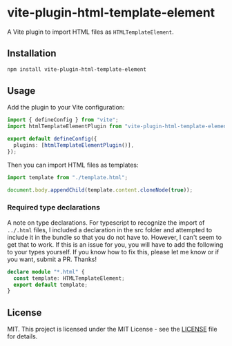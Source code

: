 # vite-plugin-html-template-element

A Vite plugin to import HTML files as `HTMLTemplateElement`.

## Installation

```bash
npm install vite-plugin-html-template-element
```

## Usage

Add the plugin to your Vite configuration:

```typescript
import { defineConfig } from "vite";
import htmlTemplateElementPlugin from "vite-plugin-html-template-element";

export default defineConfig({
  plugins: [htmlTemplateElementPlugin()],
});
```

Then you can import HTML files as templates:

```typescript
import template from "./template.html";

document.body.appendChild(template.content.cloneNode(true));
```

### Required type declarations

A note on type declarations. For typescript to recognize the import of `../.html` files, I included a declaration in the src folder and attempted to include it in the bundle so that you do not have to. However, I can't seem to get that to work. If this is an issue for you, you will have to add the following to your types yourself. If you know how to fix this, please let me know or if you want, submit a PR. Thanks!

```typescript
declare module "*.html" {
  const template: HTMLTemplateElement;
  export default template;
}
```

## License

MIT. This project is licensed under the MIT License - see the [LICENSE](LICENSE.md) file for details.

